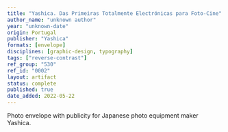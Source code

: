 ```yaml
---
title: "Yashica. Das Primeiras Totalmente Electrónicas para Foto-Cine"
author_name: "unknown author"
year: "unknown-date"
origin: Portugal
publisher: "Yashica"
formats: [envelope]
disciplines: [graphic-design, typography]
tags: ["reverse-contrast"]
ref_group: "530"
ref_id: "0002"
layout: artifact
status: complete
published: true
date_added: 2022-05-22
---
```


Photo envelope with publicity for Japanese photo equipment maker Yashica.
